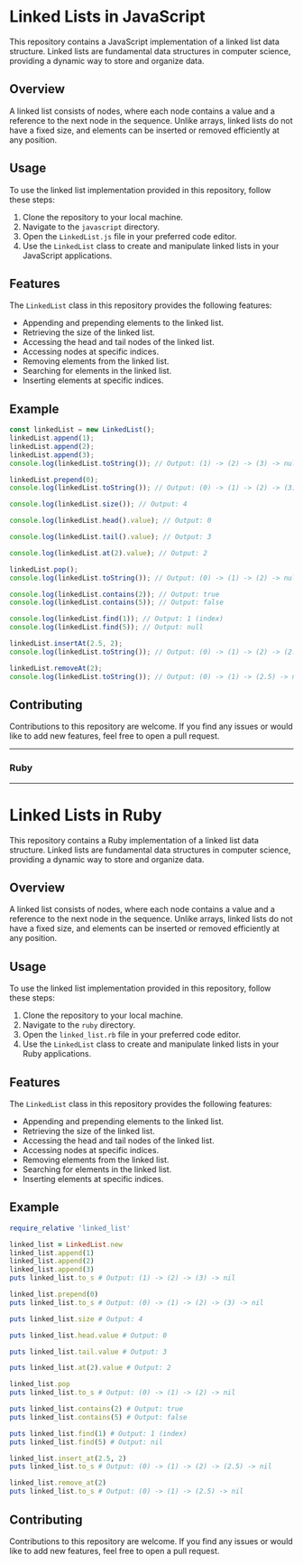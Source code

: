 # Linked Lists in JavaScript

This repository contains a JavaScript implementation of a linked list data structure. Linked lists are fundamental data structures in computer science, providing a dynamic way to store and organize data.

## Overview

A linked list consists of nodes, where each node contains a value and a reference to the next node in the sequence. Unlike arrays, linked lists do not have a fixed size, and elements can be inserted or removed efficiently at any position.

## Usage

To use the linked list implementation provided in this repository, follow these steps:

1. Clone the repository to your local machine.
2. Navigate to the `javascript` directory.
3. Open the `LinkedList.js` file in your preferred code editor.
4. Use the `LinkedList` class to create and manipulate linked lists in your JavaScript applications.

## Features

The `LinkedList` class in this repository provides the following features:

- Appending and prepending elements to the linked list.
- Retrieving the size of the linked list.
- Accessing the head and tail nodes of the linked list.
- Accessing nodes at specific indices.
- Removing elements from the linked list.
- Searching for elements in the linked list.
- Inserting elements at specific indices.

## Example

```javascript
const linkedList = new LinkedList();
linkedList.append(1);
linkedList.append(2);
linkedList.append(3);
console.log(linkedList.toString()); // Output: (1) -> (2) -> (3) -> null

linkedList.prepend(0);
console.log(linkedList.toString()); // Output: (0) -> (1) -> (2) -> (3) -> null

console.log(linkedList.size()); // Output: 4

console.log(linkedList.head().value); // Output: 0

console.log(linkedList.tail().value); // Output: 3

console.log(linkedList.at(2).value); // Output: 2

linkedList.pop();
console.log(linkedList.toString()); // Output: (0) -> (1) -> (2) -> null

console.log(linkedList.contains(2)); // Output: true
console.log(linkedList.contains(5)); // Output: false

console.log(linkedList.find(1)); // Output: 1 (index)
console.log(linkedList.find(5)); // Output: null

linkedList.insertAt(2.5, 2);
console.log(linkedList.toString()); // Output: (0) -> (1) -> (2) -> (2.5) -> null

linkedList.removeAt(2);
console.log(linkedList.toString()); // Output: (0) -> (1) -> (2.5) -> null
```

## Contributing

Contributions to this repository are welcome. If you find any issues or would like to add new features, feel free to open a pull request.

---

### Ruby 

---

# Linked Lists in Ruby

This repository contains a Ruby implementation of a linked list data structure. Linked lists are fundamental data structures in computer science, providing a dynamic way to store and organize data.

## Overview

A linked list consists of nodes, where each node contains a value and a reference to the next node in the sequence. Unlike arrays, linked lists do not have a fixed size, and elements can be inserted or removed efficiently at any position.

## Usage

To use the linked list implementation provided in this repository, follow these steps:

1. Clone the repository to your local machine.
2. Navigate to the `ruby` directory.
3. Open the `linked_list.rb` file in your preferred code editor.
4. Use the `LinkedList` class to create and manipulate linked lists in your Ruby applications.

## Features

The `LinkedList` class in this repository provides the following features:

- Appending and prepending elements to the linked list.
- Retrieving the size of the linked list.
- Accessing the head and tail nodes of the linked list.
- Accessing nodes at specific indices.
- Removing elements from the linked list.
- Searching for elements in the linked list.
- Inserting elements at specific indices.

## Example

```ruby
require_relative 'linked_list'

linked_list = LinkedList.new
linked_list.append(1)
linked_list.append(2)
linked_list.append(3)
puts linked_list.to_s # Output: (1) -> (2) -> (3) -> nil

linked_list.prepend(0)
puts linked_list.to_s # Output: (0) -> (1) -> (2) -> (3) -> nil

puts linked_list.size # Output: 4

puts linked_list.head.value # Output: 0

puts linked_list.tail.value # Output: 3

puts linked_list.at(2).value # Output: 2

linked_list.pop
puts linked_list.to_s # Output: (0) -> (1) -> (2) -> nil

puts linked_list.contains(2) # Output: true
puts linked_list.contains(5) # Output: false

puts linked_list.find(1) # Output: 1 (index)
puts linked_list.find(5) # Output: nil

linked_list.insert_at(2.5, 2)
puts linked_list.to_s # Output: (0) -> (1) -> (2) -> (2.5) -> nil

linked_list.remove_at(2)
puts linked_list.to_s # Output: (0) -> (1) -> (2.5) -> nil
```

## Contributing

Contributions to this repository are welcome. If you find any issues or would like to add new features, feel free to open a pull request.